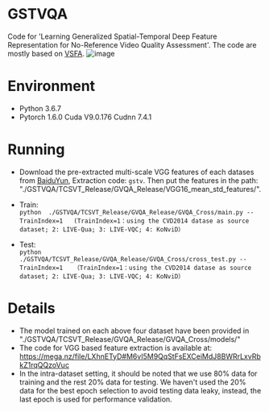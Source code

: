 # GSTVQA
Code for 'Learning Generalized Spatial-Temporal Deep Feature  Representation for No-Reference Video Quality Assessment'. The code are mostly based on [VSFA](https://github.com/lidq92/VSFA).
![image](https://user-images.githubusercontent.com/75255236/121126057-1fbca280-c85a-11eb-9b6d-2d221a83b263.png)


# Environment
* Python 3.6.7
* Pytorch 1.6.0  Cuda V9.0.176 Cudnn 7.4.1

# Running
* Download the pre-extracted multi-scale VGG features of each datases from [BaiduYun](https://pan.baidu.com/s/1pyl5Yz4opPdoACnqSWLXsw), Extraction code: `gstv`. Then put the features in the path: "./GSTVQA/TCSVT_Release/GVQA_Release/VGG16_mean_std_features/".

* Train:  
  `python  ./GSTVQA/TCSVT_Release/GVQA_Release/GVQA_Cross/main.py --TrainIndex=1  
  (TrainIndex=1：using the CVD2014 datase as source dataset; 2: LIVE-Qua; 3: LIVE-VQC; 4: KoNviD）`

* Test:  
  `python  ./GSTVQA/TCSVT_Release/GVQA_Release/GVQA_Cross/cross_test.py --TrainIndex=1  
  （TrainIndex=1：using the CVD2014 datase as source dataset; 2: LIVE-Qua; 3: LIVE-VQC; 4: KoNviD）`  

# Details
* The model trained on each above four dataset have been provided in "./GSTVQA/TCSVT_Release/GVQA_Release/GVQA_Cross/models/"
* The code for VGG based feature extraction is available at: https://mega.nz/file/LXhnETyD#M6vI5M9QqStFsEXCeiMdJ8BWRrLxvRbkZ1rqQQzoVuc
* In the intra-dataset setting, it should be noted that we use 80% data for training and the rest 20% data for testing. We haven't used the 20% data for the best epoch selection to avoid testing data leaky, instead, the last epoch is used for performance validation.
